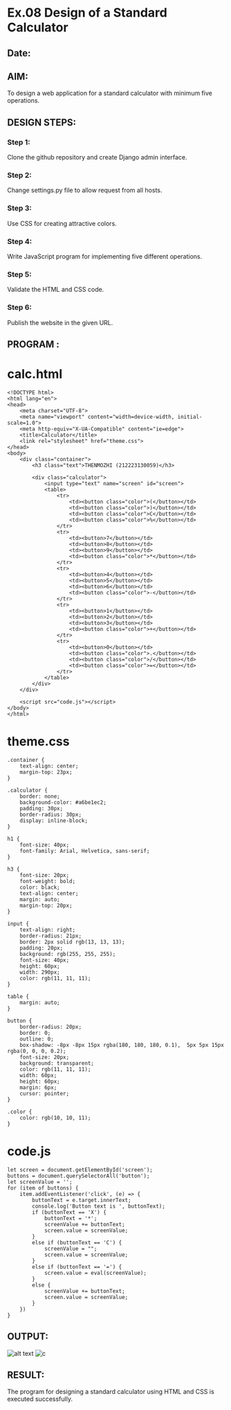 # Ex.08 Design of a Standard Calculator
## Date:

## AIM:
To design a web application for a standard calculator with minimum five operations.

## DESIGN STEPS:

### Step 1:
Clone the github repository and create Django admin interface.

### Step 2:
Change settings.py file to allow request from all hosts.

### Step 3:
Use CSS for creating attractive colors.

### Step 4:
Write JavaScript program for implementing five different operations.

### Step 5:
Validate the HTML and CSS code.

### Step 6:
Publish the website in the given URL.

## PROGRAM :
# calc.html
```
<!DOCTYPE html>
<html lang="en">
<head>
    <meta charset="UTF-8">
    <meta name="viewport" content="width=device-width, initial-scale=1.0">
    <meta http-equiv="X-UA-Compatible" content="ie=edge">
    <title>Calculator</title>
    <link rel="stylesheet" href="theme.css">
</head>
<body>
    <div class="container">
        <h3 class="text">THENMOZHI (212223130059)</h3>

        <div class="calculator">
            <input type="text" name="screen" id="screen">
            <table>
                <tr>
                    <td><button class="color">(</button></td>
                    <td><button class="color">)</button></td>
                    <td><button class="color">C</button></td>
                    <td><button class="color">%</button></td>
                </tr>
                <tr>
                    <td><button>7</button></td>
                    <td><button>8</button></td>
                    <td><button>9</button></td>
                    <td><button class="color">*</button></td>
                </tr>
                <tr>
                    <td><button>4</button></td>
                    <td><button>5</button></td>
                    <td><button>6</button></td>
                    <td><button class="color">-</button></td>
                </tr>
                <tr>
                    <td><button>1</button></td>
                    <td><button>2</button></td>
                    <td><button>3</button></td>
                    <td><button class="color">+</button></td>
                </tr>
                <tr>
                    <td><button>0</button></td>
                    <td><button class="color">.</button></td>
                    <td><button class="color">/</button></td>
                    <td><button class="color">=</button></td>
                </tr>
            </table>
        </div>
    </div>

    <script src="code.js"></script>
</body>
</html>
```
# theme.css
```
.container {
    text-align: center;
    margin-top: 23px;
}

.calculator {
    border: none;
    background-color: #a6be1ec2;
    padding: 30px;
    border-radius: 30px;
    display: inline-block;
}

h1 {
    font-size: 40px;
    font-family: Arial, Helvetica, sans-serif;
}

h3 {
    font-size: 20px;
    font-weight: bold;
    color: black;
    text-align: center;
    margin: auto;
    margin-top: 20px;
}

input {
    text-align: right;
    border-radius: 21px;
    border: 2px solid rgb(13, 13, 13);
    padding: 20px;
    background: rgb(255, 255, 255);
    font-size: 40px;
    height: 60px;
    width: 290px;
    color: rgb(11, 11, 11);
}

table {
    margin: auto;
}

button {
    border-radius: 20px;
    border: 0;
    outline: 0;
    box-shadow: -8px -8px 15px rgba(180, 180, 180, 0.1),  5px 5px 15px rgba(0, 0, 0, 0.2);
    font-size: 20px;
    background: transparent;
    color: rgb(11, 11, 11);
    width: 60px;
    height: 60px;
    margin: 6px;
    cursor: pointer;
}

.color {
    color: rgb(10, 10, 11);
}
```
# code.js
```
let screen = document.getElementById('screen');
buttons = document.querySelectorAll('button');
let screenValue = '';
for (item of buttons) {
    item.addEventListener('click', (e) => {
        buttonText = e.target.innerText;
        console.log('Button text is ', buttonText);
        if (buttonText == 'X') {
            buttonText = '*';
            screenValue += buttonText;
            screen.value = screenValue;
        }
        else if (buttonText == 'C') {
            screenValue = "";
            screen.value = screenValue;
        }
        else if (buttonText == '=') {
            screen.value = eval(screenValue);
        }
        else {
            screenValue += buttonText;
            screen.value = screenValue;
        }
    })
}
```


## OUTPUT:
![alt text](<Screenshot 2024-05-10 135734.png>)
![c](<Screenshot 2024-05-10 135743.png>)
## RESULT:
The program for designing a standard calculator using HTML and CSS is executed successfully.
